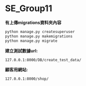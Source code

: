 # SE_Group11

**有上傳migrations資料夾內容**

```python
python manage.py createsuperuser
python manage.py makemigrations
python manage.py migrate
```

**建立測試數據url:**
```
127.0.0.1:8000/DB/create_test_data/
```

**顧客用網站:**
```
127.0.0.1:8000/shop/
```
